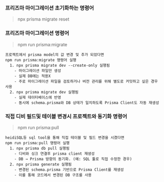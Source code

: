 
### 프리즈마 마이그레이션 초기화하는 명령어
> npx prisma migrate reset

### 프리즈마 마이그레이션 명령어
> npm run prisma:migrate
```
프로젝트에서 prisma model의 값 변경 및 추가 되었다면
npm run prisma:migrate 명령어 실행
  1. npx prisma migrate dev --create-only 실행됨
    - 마이그레이션 파일만 생성
    - 실제 DB에는 적용X
    - 주로 마이그레이션 파일을 검토하거나 버전 관리를 위해 별도로 커밋하고 싶은 경우 사용
  2. npx prisma migrate dev 실행됨
    - 실제 데이터베이스에 반영
    - 동시에 schema.prisma와 DB 상태가 일치하도록 Prisma Client도 자동 재생성
```

### 직접 디비 필드및 테이블 변경시 프로젝트와 동기화 명령어
> npm run prisma:pull
```
heidiSQL등 sql tool을 통해 직접 테이블 및 필드 변경을 시켰다면
npm run prisma:pull 명령어 실행
  1. npx prisma db pull 실행됨
    - 디비와 싱크 연결후 prisma client 재생성
    - DB → Prisma 방향의 동기화. (예: SQL 툴로 직접 수정한 경우)
  2. npx prisma generate 실행됨
    - 변경된 schema.prisma 기반으로 Prisma Client를 재생성
    - 이를 통해 코드에서 변경된 DB 구조를 사용
```
